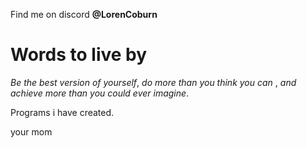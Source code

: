 Find me on discord **@LorenCoburn**

# Words to live by
_Be the best version of yourself_, _do more than you think you can_ , _and achieve more than you could ever imagine_.



Programs i have created. 

your mom




